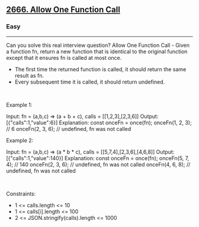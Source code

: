 <h2><a href="https://leetcode.com/problems/allow-one-function-call/">2666. Allow One Function Call</a></h2><h3>Easy</h3><hr>Can you solve this real interview question? Allow One Function Call - Given a function fn, return a new function that is identical to the original function except that it ensures fn is called at most once.

 * The first time the returned function is called, it should return the same result as fn.
 * Every subsequent time it is called, it should return undefined.

 

Example 1:


Input: fn = (a,b,c) => (a + b + c), calls = [[1,2,3],[2,3,6]]
Output: [{"calls":1,"value":6}]
Explanation:
const onceFn = once(fn);
onceFn(1, 2, 3); // 6
onceFn(2, 3, 6); // undefined, fn was not called


Example 2:


Input: fn = (a,b,c) => (a * b * c), calls = [[5,7,4],[2,3,6],[4,6,8]]
Output: [{"calls":1,"value":140}]
Explanation:
const onceFn = once(fn);
onceFn(5, 7, 4); // 140
onceFn(2, 3, 6); // undefined, fn was not called
onceFn(4, 6, 8); // undefined, fn was not called


 

Constraints:

 * 1 <= calls.length <= 10
 * 1 <= calls[i].length <= 100
 * 2 <= JSON.stringify(calls).length <= 1000
